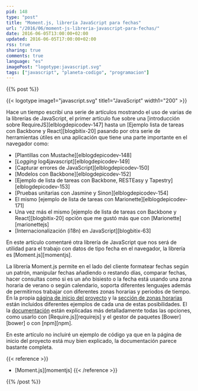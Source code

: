 ```yaml
---
pid: 148
type: "post"
title: "Moment.js, librería JavaScript para fechas"
url: "/2016/06/moment-js-libreria-javascript-para-fechas/"
date: 2016-06-05T13:00:00+02:00
updated: 2016-06-05T17:00:00+02:00
rss: true
sharing: true
comments: true
language: "es"
imagePost: "logotype:javascript.svg"
tags: ["javascript", "planeta-codigo", "programacion"]
---
```


{{% post %}}

{{< logotype image1="javascript.svg" title1="JavaScript" width1="200" >}}

Hace un tiempo escribí una serie de artículos mostrando el uso de varias de la librerías de JavaScript, el primer artículo fue sobre una [introducción sobre RequireJS][elblogdepicodev-147] hasta un [Ejemplo lista de tareas con Backbone y React][blogbitix-20] pasando por otra serie de herramientas útiles en una aplicación que tiene una parte importante en el navegador como:

* [Plantillas con Mustache][elblogdepicodev-148]
* [_Logging_ log4javascript][elblogdepicodev-149]
* [Capturar errores de JavaScript][elblogdepicodev-150]
* [Modelos con Backbone][elblogdepicodev-152]
* [Ejemplo de lista de tareas con Backbone, RESTEasy y Tapestry][elblogdepicodev-153]
* [Pruebas unitarias con Jasmine y Sinon][elblogdepicodev-154]
* El mismo [ejemplo de lista de tareas con Marionette][elblogdepicodev-171]
* Una vez más el mismo [ejemplo de lista de tareas con Backbone y React][blogbitix-20] opción que me gustó más que con [Marionette][marionettejs]
* [Internacionalización (i18n) en JavaScript][blogbitix-63]

En este artículo comentaré otra librería de JavaScript que nos será de utilidad para el trabajo con datos de tipo fecha en el navegador, la librería es [Moment.js][momentjs].

La librería Moment.js permite en el lado del cliente formatear fechas según un patrón, manipular fechas añadiendo o restando días, comparar fechas, hacer consultas como si es un año bisiesto o la fecha está usando una zona horaria de verano o según calendario, soporta diferentes lenguajes además de permitirnos trabajar con diferentes zonas horarias y periodos de tiempo. En la propia [página de inicio del proyecto](http://momentjs.com/) y la [sección de zonas horarias](http://momentjs.com/timezone/) están incluidos diferentes ejemplos de cada una de estas posibilidades. El la [documentación](http://momentjs.com/docs/) están explicadas más detalladamente todas las opciones, como usarlo con [Require.js][requirejs] y el gestor de paquetes [Bower][bower] o con [npm][npm].

En este artículo no incluiré un ejemplo de código ya que en la página de inicio del proyecto está muy bien explicado, la documentación parece bastante completa.

{{< reference >}}
* [Moment.js][momentjs]
{{< /reference >}}

{{% /post %}}
